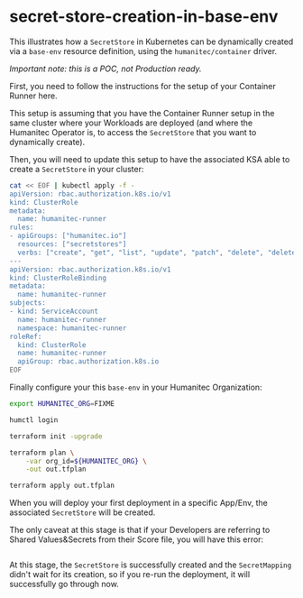 # secret-store-creation-in-base-env

This illustrates how a `SecretStore` in Kubernetes can be dynamically created via a `base-env` resource definition, using the `humanitec/container` driver.

_Important note: this is a POC, not Production ready._

First, you need to follow the instructions for the setup of your Container Runner here.

This setup is assuming that you have the Container Runner setup in the same cluster where your Workloads are deployed (and where the Humanitec Operator is, to access the `SecretStore` that you want to dynamically create).

Then, you will need to update this setup to have the associated KSA able to create a `SecretStore` in your cluster:
```bash
cat << EOF | kubectl apply -f -
apiVersion: rbac.authorization.k8s.io/v1
kind: ClusterRole
metadata:
  name: humanitec-runner
rules:
- apiGroups: ["humanitec.io"]
  resources: ["secretstores"]
  verbs: ["create", "get", "list", "update", "patch", "delete", "deletecollection", "watch"]
---
apiVersion: rbac.authorization.k8s.io/v1
kind: ClusterRoleBinding
metadata:
  name: humanitec-runner
subjects:
- kind: ServiceAccount
  name: humanitec-runner
  namespace: humanitec-runner
roleRef:
  kind: ClusterRole
  name: humanitec-runner
  apiGroup: rbac.authorization.k8s.io
EOF
```

Finally configure your this `base-env` in your Humanitec Organization:
```bash
export HUMANITEC_ORG=FIXME

humctl login

terraform init -upgrade

terraform plan \
    -var org_id=${HUMANITEC_ORG} \
    -out out.tfplan

terraform apply out.tfplan
```

When you will deploy your first deployment in a specific App/Env, the associated `SecretStore` will be created.

The only caveat at this stage is that if your Developers are referring to Shared Values&Secrets from their Score file, you will have this error:
```none

```
At this stage, the `SecretStore` is successfully created and the `SecretMapping` didn't wait for its creation, so if you re-run the deployment, it will successfully go through now.